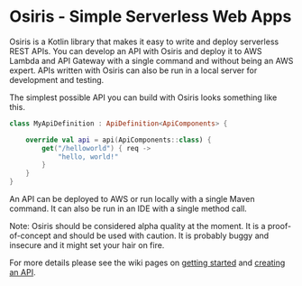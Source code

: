 # Osiris - Simple Serverless Web Apps

Osiris is a Kotlin library that makes it easy to write and deploy serverless REST APIs. You can develop an API with Osiris and deploy it to AWS Lambda and API Gateway with a single command and without being an AWS expert. APIs written with Osiris can also be run in a local server for development and testing.

The simplest possible API you can build with Osiris looks something like this.

```kotlin
class MyApiDefinition : ApiDefinition<ApiComponents> {

    override val api = api(ApiComponents::class) {
        get("/helloworld") { req ->
            "hello, world!"
        }
    }
}
```

An API can be deployed to AWS or run locally with a single Maven command. It can also be run in an IDE with a single method call.

Note: Osiris should be considered alpha quality at the moment. It is a proof-of-concept and should be used with caution. It is probably buggy and insecure and it might set your hair on fire. 

For more details please see the wiki pages on [getting started](https://github.com/cjkent/osiris/wiki/Getting-Started) and [creating an API](https://github.com/cjkent/osiris/wiki/Creating-an-API).

